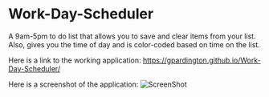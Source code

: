 # Work-Day-Scheduler
A 9am-5pm to do list that allows you to save and clear items from your list. Also, gives you the time of day and is color-coded based on time on the list. 

Here is a link to the working application: https://gpardington.github.io/Work-Day-Scheduler/

Here is a screenshot of the application: 
![ScreenShot](https://raw.github.com/gpardington/Work-Day-Scheduler/master/Screen-Shot.png)
